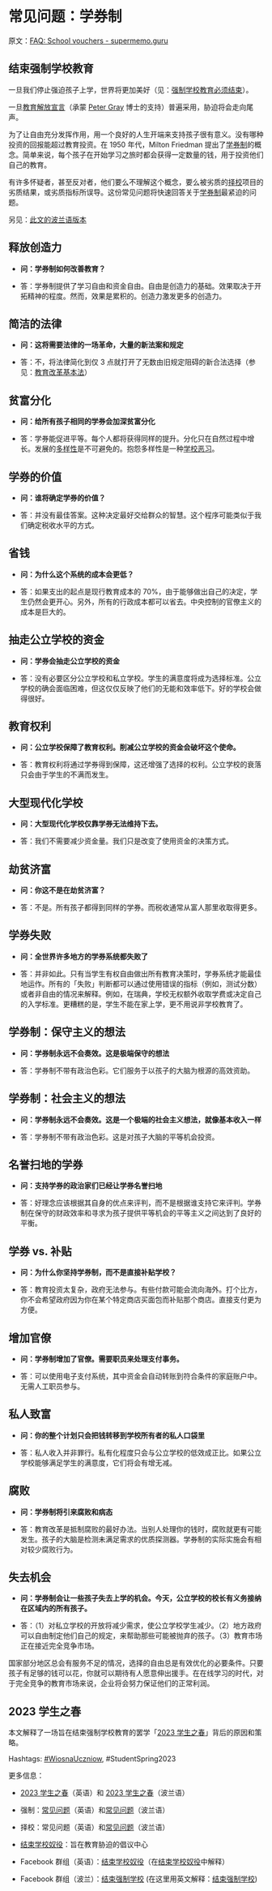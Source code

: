# 常见问题：学券制

原文：[FAQ: School vouchers - supermemo.guru](https://supermemo.guru/wiki/FAQ:_School_vouchers)

## 结束强制学校教育

一旦我们停止强迫孩子上学，世界将更加美好（见：[强制学校教育必须结束](https://supermemo.guru/wiki/Compulsory_schooling_must_end)）。

一旦[教育解放宣言](https://supermemo.guru/wiki/Declaration_of_Educational_Emancipation)（承蒙 [Peter Gray](https://supermemo.guru/wiki/Peter_Gray) 博士的支持）普遍采用，胁迫将会走向尾声。

为了让自由充分发挥作用，用一个良好的人生开端来支持孩子很有意义。没有哪种投资的回报能超过教育投资。在 1950 年代，Milton Friedman 提出了[学券制](https://supermemo.guru/wiki/School_voucher)的概念。简单来说，每个孩子在开始学习之旅时都会获得一定数量的钱，用于投资他们自己的教育。

有许多怀疑者，甚至反对者，他们要么不理解这个概念，要么被劣质的[择校](https://supermemo.guru/wiki/School_choice)项目的劣质结果，或劣质指标所误导。这份常见问题将快速回答关于[学券制](https://supermemo.guru/wiki/School_voucher)最紧迫的问题。

另见：[此文的波兰语版本](https://supermemo.guru/wiki/Pytania_i_odpowiedzi:_Bon_oswiatowy)

## 释放创造力

- **问：学券制如何改善教育？** 

- 答：学券制提供了学习自由和资金自由。自由是创造力的基础。效果取决于开拓精神的程度。然而，效果是累积的。创造力激发更多的创造力。

## 简洁的法律

- **问：这将需要法律的一场革命，大量的新法案和规定** 

- 答：不，将法律简化到仅 3 点就打开了无数由旧规定阻碍的新合法选择（参见：[教育改革基本法](https://supermemo.guru/wiki/ABC_of_Education_Reform)）

## 贫富分化

- **问：给所有孩子相同的学券会加深贫富分化** 

- 答：学券能促进平等。每个人都将获得同样的提升。分化只在自然过程中增长。发展的[多样性](https://supermemo.guru/wiki/Diversity)是不可避免的。抱怨多样性是一种[学校恶习](https://supermemo.guru/wiki/Bad_school_habit)。

## 学券的价值

- **问：谁将确定学券的价值？** 

- 答：并没有最佳答案。这种决定最好交给群众的智慧。这个程序可能类似于我们确定税收水平的方式。

## 省钱

- **问：为什么这个系统的成本会更低？** 

- 答：如果支出的起点是现行教育成本的 70%，由于能够做出自己的决定，学生仍然会更开心。另外，所有的行政成本都可以省去。中央控制的官僚主义的成本是巨大的。

## 抽走公立学校的资金

- **问：学券会抽走公立学校的资金** 

- 答：没有必要区分公立学校和私立学校。学生的满意度将成为选择标准。公立学校的确会面临困难，但这仅仅反映了他们的无能和效率低下。好的学校会做得很好。

## 教育权利

- **问：公立学校保障了教育权利。削减公立学校的资金会破坏这个使命。** 

- 答：教育权利将通过学券得到保障，这还增强了选择的权利。公立学校的衰落只会由于学生的不满而发生。

## 大型现代化学校

- **问：大型现代化学校仅靠学券无法维持下去。** 

- 答：我们不需要减少资金量。我们只是改变了使用资金的决策方式。

## 劫贫济富

- **问：你这不是在劫贫济富？** 

- 答：不是。所有孩子都得到同样的学券。而税收通常从富人那里收取得更多。

## 学券失败

- **问：全世界许多地方的学券系统都失败了** 

- 答：并非如此。只有当学生有权自由做出所有教育决策时，学券系统才能最佳地运作。所有的「失败」判断都可以通过使用错误的指标（例如，测试分数）或者非自由的情况来解释。例如，在瑞典，学校无权额外收取学费或决定自己的入学标准。更糟糕的是，学生不能在家上学，更不用说非学校教育了。

## 学券制：保守主义的想法

- **问：学券制永远不会奏效。这是极端保守的想法** 

- 答：学券制不带有政治色彩。它们服务于以孩子的大脑为根源的高效资助。

## 学券制：社会主义的想法

- **问：学券制永远不会奏效。这是一个极端的社会主义想法，就像基本收入一样** 

- 答：学券制不带有政治色彩。这是对孩子大脑的平等机会投资。

## 名誉扫地的学券

- **问：支持学券的政治家们已经让学券名誉扫地** 

- 答：好理念应该根据其自身的优点来评判，而不是根据谁支持它来评判。学券制在保守的财政效率和寻求为孩子提供平等机会的平等主义之间达到了良好的平衡。

## 学券 vs. 补贴

- **问：为什么你坚持学券制，而不是直接补贴学校？** 

- 答：教育投资太复杂，政府无法参与。有些付款可能会流向海外。打个比方，你不会希望政府因为你在某个特定商店买面包而补贴那个商店。直接支付更为方便。

## 增加官僚

- **问：学券制增加了官僚。需要职员来处理支付事务。** 

- 答：可以使用电子支付系统，其中资金会自动转账到符合条件的家庭账户中。无需人工职员参与。

## 私人致富

- **问：你的整个计划只会把钱转移到学校所有者的私人口袋里** 

- 答：私人收入并非罪行。私有化程度只会与公立学校的低效成正比。如果公立学校能够满足学生的满意度，它们将会有增无减。

## 腐败

- **问：学券制将引来腐败和病态** 

- 答：教育改革是抵制腐败的最好办法。当别人处理你的钱时，腐败就更有可能发生。孩子的大脑是检测未满足需求的优质探测器。学券制的实际实施会有相对较少腐败行为。

## 失去机会

- **问：学券制会让一些孩子失去上学的机会。今天，公立学校的校长有义务接纳在区域内的所有孩子。** 

- 答：（1）对私立学校的开放将减少需求，使公立学校学生减少。（2）地方政府可以自由制定他们自己的规定，来帮助那些可能被抛弃的孩子。（3）教育市场正在接近完全竞争市场。

国家部分地区总会有服务不足的情况，选择的自由总是有效优化的必要条件。只要孩子有足够的钱可以花，你就可以期待有人愿意伸出援手。在在线学习的时代，对于完全竞争的教育市场来说，企业将会努力保证他们的正常利润。

## 2023 学生之春

本文解释了一场旨在结束强制学校教育的罢学「[2023 学生之春](https://supermemo.guru/wiki/Student_Spring_2023)」背后的原因和策略。

Hashtags: [#WiosnaUczniow](https://www.google.com/search?q=%23WiosnaUczniow), #StudentSpring2023

更多信息：

- [2023 学生之春](https://supermemo.guru/wiki/Student_Spring_2023)（英语）和 [2023 学生之春](https://supermemo.guru/wiki/Wiosna_Uczniow_2023)（波兰语）

- 强制：[常见问题](https://supermemo.guru/wiki/FAQ:_Ban_on_school_coercion)（英语）和[常见问题](https://supermemo.guru/wiki/Pytania_i_odpowiedzi:_Koniec_Przymusu_Szkolnego)（波兰语）

- 择校：常见问题（英语）和[常见问题](https://supermemo.guru/wiki/Pytania_i_odpowiedzi:_Bon_oswiatowy)（波兰语）

- [结束学校奴役](https://supermemo.guru/wiki/End_school_slavery)：旨在教育胁迫的倡议中心

- Facebook 群组（英语）：[结束学校奴役](https://www.facebook.com/groups/endschoolslave)（在[结束学校奴役](https://supermemo.guru/wiki/End_School_Slavery)中解释）

- Facebook 群组（波兰）：[结束强制学校](https://www.facebook.com/groups/schoolcoercion) (在这里用英文解释：[结束强制学校](https://supermemo.guru/wiki/Koniec_Przymusu_Szkolnego))